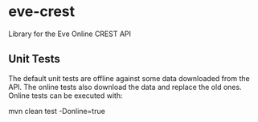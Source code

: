 eve-crest
=========

Library for the Eve Online CREST API

Unit Tests
----------
The default unit tests are offline against some data downloaded from the API.
The online tests also download the data and replace the old ones.
Online tests can be executed with:

mvn clean test -Donline=true

